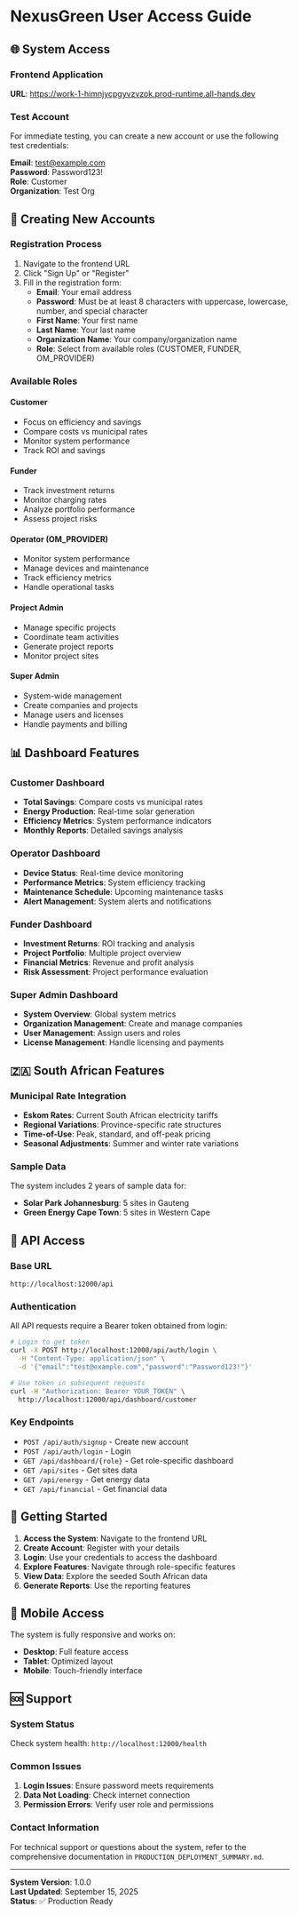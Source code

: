 # NexusGreen User Access Guide

## 🌐 System Access

### Frontend Application
**URL**: https://work-1-himnjycpgyvzvzok.prod-runtime.all-hands.dev

### Test Account
For immediate testing, you can create a new account or use the following test credentials:

**Email**: test@example.com  
**Password**: Password123!  
**Role**: Customer  
**Organization**: Test Org  

## 🔐 Creating New Accounts

### Registration Process
1. Navigate to the frontend URL
2. Click "Sign Up" or "Register"
3. Fill in the registration form:
   - **Email**: Your email address
   - **Password**: Must be at least 8 characters with uppercase, lowercase, number, and special character
   - **First Name**: Your first name
   - **Last Name**: Your last name
   - **Organization Name**: Your company/organization name
   - **Role**: Select from available roles (CUSTOMER, FUNDER, OM_PROVIDER)

### Available Roles

#### Customer
- Focus on efficiency and savings
- Compare costs vs municipal rates
- Monitor system performance
- Track ROI and savings

#### Funder
- Track investment returns
- Monitor charging rates
- Analyze portfolio performance
- Assess project risks

#### Operator (OM_PROVIDER)
- Monitor system performance
- Manage devices and maintenance
- Track efficiency metrics
- Handle operational tasks

#### Project Admin
- Manage specific projects
- Coordinate team activities
- Generate project reports
- Monitor project sites

#### Super Admin
- System-wide management
- Create companies and projects
- Manage users and licenses
- Handle payments and billing

## 📊 Dashboard Features

### Customer Dashboard
- **Total Savings**: Compare costs vs municipal rates
- **Energy Production**: Real-time solar generation
- **Efficiency Metrics**: System performance indicators
- **Monthly Reports**: Detailed savings analysis

### Operator Dashboard
- **Device Status**: Real-time device monitoring
- **Performance Metrics**: System efficiency tracking
- **Maintenance Schedule**: Upcoming maintenance tasks
- **Alert Management**: System alerts and notifications

### Funder Dashboard
- **Investment Returns**: ROI tracking and analysis
- **Project Portfolio**: Multiple project overview
- **Financial Metrics**: Revenue and profit analysis
- **Risk Assessment**: Project performance evaluation

### Super Admin Dashboard
- **System Overview**: Global system metrics
- **Organization Management**: Create and manage companies
- **User Management**: Assign users and roles
- **License Management**: Handle licensing and payments

## 🇿🇦 South African Features

### Municipal Rate Integration
- **Eskom Rates**: Current South African electricity tariffs
- **Regional Variations**: Province-specific rate structures
- **Time-of-Use**: Peak, standard, and off-peak pricing
- **Seasonal Adjustments**: Summer and winter rate variations

### Sample Data
The system includes 2 years of sample data for:
- **Solar Park Johannesburg**: 5 sites in Gauteng
- **Green Energy Cape Town**: 5 sites in Western Cape

## 🔧 API Access

### Base URL
`http://localhost:12000/api`

### Authentication
All API requests require a Bearer token obtained from login:

```bash
# Login to get token
curl -X POST http://localhost:12000/api/auth/login \
  -H "Content-Type: application/json" \
  -d '{"email":"test@example.com","password":"Password123!"}'

# Use token in subsequent requests
curl -H "Authorization: Bearer YOUR_TOKEN" \
  http://localhost:12000/api/dashboard/customer
```

### Key Endpoints
- `POST /api/auth/signup` - Create new account
- `POST /api/auth/login` - Login
- `GET /api/dashboard/{role}` - Get role-specific dashboard
- `GET /api/sites` - Get sites data
- `GET /api/energy` - Get energy data
- `GET /api/financial` - Get financial data

## 🚀 Getting Started

1. **Access the System**: Navigate to the frontend URL
2. **Create Account**: Register with your details
3. **Login**: Use your credentials to access the dashboard
4. **Explore Features**: Navigate through role-specific features
5. **View Data**: Explore the seeded South African data
6. **Generate Reports**: Use the reporting features

## 📱 Mobile Access

The system is fully responsive and works on:
- **Desktop**: Full feature access
- **Tablet**: Optimized layout
- **Mobile**: Touch-friendly interface

## 🆘 Support

### System Status
Check system health: `http://localhost:12000/health`

### Common Issues
1. **Login Issues**: Ensure password meets requirements
2. **Data Not Loading**: Check internet connection
3. **Permission Errors**: Verify user role and permissions

### Contact Information
For technical support or questions about the system, refer to the comprehensive documentation in `PRODUCTION_DEPLOYMENT_SUMMARY.md`.

---

**System Version**: 1.0.0  
**Last Updated**: September 15, 2025  
**Status**: ✅ Production Ready